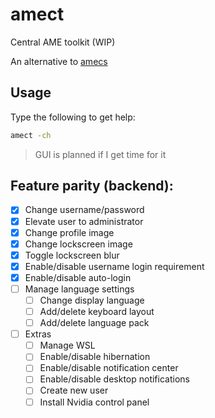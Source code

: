 # amect

Central AME toolkit (WIP)

An alternative to [amecs](https://git.ameliorated.info/Joe/amecs/src/branch/master)

## Usage

Type the following to get help:
```sh
amect -ch
```

> GUI is planned if I get time for it

## Feature parity (backend):
- [x] Change username/password
- [x] Elevate user to administrator
- [x] Change profile image
- [x] Change lockscreen image
- [x] Toggle lockscreen blur
- [x] Enable/disable username login requirement
- [x] Enable/disable auto-login
- [ ] Manage language settings
    - [ ] Change display language
    - [ ] Add/delete keyboard layout
    - [ ] Add/delete language pack
- [ ] Extras
    - [ ] Manage WSL
    - [ ] Enable/disable hibernation
    - [ ] Enable/disable notification center
    - [ ] Enable/disable desktop notifications
    - [ ] Create new user
    - [ ] Install Nvidia control panel
